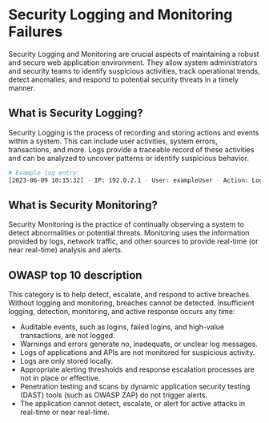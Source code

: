 # Security Logging and Monitoring Failures

Security Logging and Monitoring are crucial aspects of maintaining a robust and secure web application environment. They allow system administrators and security teams to identify suspicious activities, track operational trends, detect anomalies, and respond to potential security threats in a timely manner.

## What is Security Logging?

Security Logging is the process of recording and storing actions and events within a system. This can include user activities, system errors, transactions, and more. Logs provide a traceable record of these activities and can be analyzed to uncover patterns or identify suspicious behavior.

```bash
# Example log entry:
[2023-06-09 10:15:32] - IP: 192.0.2.1 - User: exampleUser - Action: Login - Status: Success
```

## What is Security Monitoring?

Security Monitoring is the practice of continually observing a system to detect abnormalities or potential threats. Monitoring uses the information provided by logs, network traffic, and other sources to provide real-time (or near real-time) analysis and alerts.

## OWASP top 10 description

This category is to help detect, escalate, and respond to active breaches. Without logging and monitoring, breaches cannot be detected. Insufficient logging, detection, monitoring, and active response occurs any time:

- Auditable events, such as logins, failed logins, and high-value transactions, are not logged.
- Warnings and errors generate no, inadequate, or unclear log messages.
- Logs of applications and APIs are not monitored for suspicious activity.
- Logs are only stored locally.
- Appropriate alerting thresholds and response escalation processes are not in place or effective.
- Penetration testing and scans by dynamic application security testing (DAST) tools (such as OWASP ZAP) do not trigger alerts.
- The application cannot detect, escalate, or alert for active attacks in real-time or near real-time.
